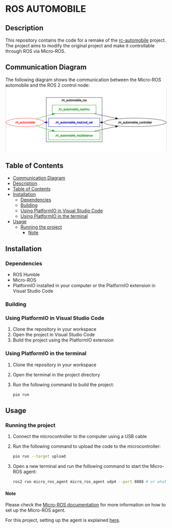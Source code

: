 # ROS AUTOMOBILE

## Description

This repository contains the code for a remake of the [rc-automobile](https://github.com/SmallBotic/rc-automobile) project. The project aims to modify the original project and make it controllable through ROS via Micro-ROS.

## Communication Diagram

The following diagram shows the communication between the Micro-ROS automobile and the ROS 2 control node:
![Communication Model](resources/rosgraph-rc-automobile.png)

## Table of Contents

- [Communication Diagram](#communication-diagram)
- [Description](#description)
- [Table of Contents](#table-of-contents)
- [Installation](#installation)
  - [Dependencies](#dependencies)
  - [Building](#building)
  - [Using PlatformIO in Visual Studio Code](#using-platformio-in-visual-studio-code)
  - [Using PlatformIO in the terminal](#using-platformio-in-the-terminal)
- [Usage](#usage)
  - [Running the project](#running-the-project)
    - [Note](#note)

## Installation

### Dependencies

- ROS Humble
- Micro-ROS
- PlatformIO installed in your computer or the PlatformIO extension in Visual Studio Code

### Building

### Using PlatformIO in Visual Studio Code

1. Clone the repository in your workspace
2. Open the project in Visual Studio Code
3. Build the project using the PlatformIO extension

### Using PlatformIO in the terminal

1. Clone the repository in your workspace
2. Open the terminal in the project directory
3. Run the following command to build the project:

    ```bash
    pio run
    ```

## Usage

### Running the project

1. Connect the microcontroller to the computer using a USB cable
2. Run the following command to upload the code to the microcontroller:

    ```bash
    pio run --target upload
    ```

3. Open a new terminal and run the following command to start the Micro-ROS agent:

    ```bash
    ros2 run micro_ros_agent micro_ros_agent udp4 --port 8888 # or whatever you specified in Credentials.h
    ```

#### Note

Please check the [Micro-ROS documentation](https://micro.ros.org/docs/tutorials/core/first_application_linux/) for more information on how to set up the Micro-ROS agent.

For this project, setting up the agent is explained [here](https://github.com/jetsup/SimpleHacks/blob/master/ros/micro_ros_basic_agent.md).
